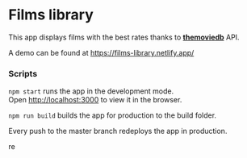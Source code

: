 # Films library

This app displays films with the best rates thanks to **[themoviedb](https://www.themoviedb.org/)** API.
 
A demo can be found at https://films-library.netlify.app/

### Scripts

`npm start` runs the app in the development mode.\
Open [http://localhost:3000](http://localhost:3000) to view it in the browser.

`npm run build` builds the app for production to the build folder.  

Every push to the master branch redeploys the app in production.


re
